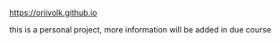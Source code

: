 https://oriivolk.github.io

this is a personal project, more information will be added in due course
